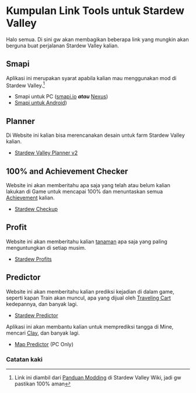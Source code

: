 # Kumpulan Link Tools untuk Stardew Valley

Halo semua. Di sini gw akan membagikan beberapa link yang mungkin akan berguna buat perjalanan Stardew Valley kalian.

## Smapi
Aplikasi ini merupakan syarat apabila kalian mau menggunakan mod di Stardew Valley.[^1]
- Smapi untuk PC ([smapi.io](https://smapi.io/) ***atau***  [Nexus](https://www.nexusmods.com/stardewvalley/mods/2400))
- [Smapi untuk Android](https://github.com/ZaneYork/SMAPI-Android-Installer/releases))

## Planner
Di Website ini kalian bisa merencanakan desain untuk farm Stardew Valley kalian.
- [Stardew Valley Planner v2](https://stardew.info/planner/)

## 100% and Achievement Checker
Website ini akan memberitahu apa saja yang telah atau belum kalian lakukan di Game untuk mencapai 100% dan menuntaskan semua [Achievement](https://stardewvalleywiki.com/Achievements) kalian.
- [Stardew Checkup](https://mouseypounds.github.io/stardew-checkup/)

## Profit
Website ini akan memberitahu kalian [tanaman](https://stardewvalleywiki.com/Crops) apa saja yang paling menguntungkan di setiap musim.
- [Stardew Profits](https://thorinair.github.io/Stardew-Profits/)

## Predictor
Website ini akan memberitahu kalian prediksi kejadian di dalam game, seperti kapan Train akan muncul, apa yang dijual oleh [Traveling Cart](https://stardewvalleywiki.com/Traveling_Cart) kedepannya, dan banyak lagi.
- [Stardew Predictor](https://mouseypounds.github.io/stardew-predictor/)

Aplikasi ini akan membantu kalian untuk memprediksi tangga di Mine, mencari [Clay](https://stardewvalleywiki.com/Clay), dan banyak lagi.
- [Map Predictor](https://www.nexusmods.com/stardewvalley/mods/6614) (PC Only)

### Catatan kaki
[^1]: Link ini diambil dari [Panduan Modding](https://stardewvalleywiki.com/Modding:Player_Guide/Getting_Started) di Stardew Valley Wiki, jadi gw pastikan 100% aman
